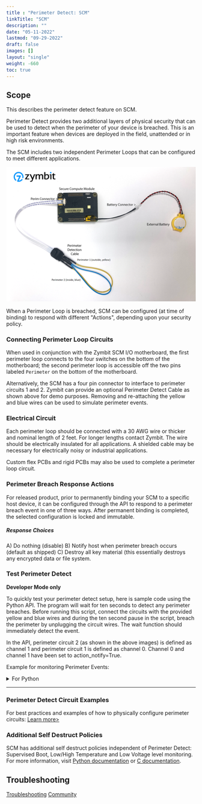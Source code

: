 ```yaml
---
title : "Perimeter Detect: SCM"
linkTitle: "SCM"
description: ""
date: "05-11-2022"
lastmod: "09-29-2022"
draft: false
images: []
layout: "single"
weight: -660
toc: true
---
```


## Scope

This describes the perimeter detect feature on SCM.

<!-- ![HSM Perimeter Detect](../HSM-PD-perimter.png) -->

Perimeter Detect provides two additional layers of physical security that can be used to detect when the perimeter of your device is breached. This is an important feature when devices are deployed in the field, unattended or in high risk environments.

The SCM includes two independent Perimeter Loops that can be configured to meet different applications.

![HSM Perimeter Detect](../SCM-perim-detect-cable.png)


When a Perimeter Loop is breached, SCM can be configured (at time of binding) to respond with different "Actions", depending upon your security policy.

### Connecting Perimeter Loop Circuits

When used in conjunction with the Zymbit SCM I/O motherboard, the first perimeter loop connects to the four switches on the bottom of the motherboard; the second perimeter loop is accessible off the two pins labeled `Perimeter` on the bottom of the motherboard.

Alternatively, the SCM has a four pin connector to interface to perimeter circuits 1 and 2. Zymbit can provide an optional Perimeter Detect Cable as shown above for demo purposes. Removing and re-attaching the yellow and blue wires can be used to simulate perimeter events.

### Electrical Circuit

Each perimeter loop should be connected with a 30 AWG wire or thicker and nominal length of 2 feet. For longer lengths contact Zymbit. The wire should be electrically insulated for all applications. A shielded cable may be necessary for electrically noisy or industrial applications.

Custom flex PCBs and rigid PCBs may also be used to complete a perimeter loop circuit.

### Perimeter Breach Response Actions

For released product, prior to permanently binding your SCM to a specific host device, it can be configured through the API to respond to a perimeter breach event in one of three ways. After permanent binding is completed, the selected configuration is locked and immutable.

##### Response Choices

A)  Do nothing (disable)
B)  Notify host when perimeter breach occurs (default as shipped)
C)  Destroy all key material (this essentially destroys any encrypted data or file system.

### Test Perimeter Detect
**Developer Mode only**

To quickly test your perimeter detect setup, here is sample code using the Python API. The program will wait for ten seconds to detect any perimeter breaches. Before running this script, connect the circuits with the provided yellow and blue wires and during the ten second pause in the script, breach the perimeter by unplugging the circuit wires. The wait function should immediately detect the event.

In the API, perimeter circuit 2 (as shown in the above images) is defined as channel 1 and perimeter circuit 1 is defined as channel 0. Channel 0 and channel 1 have been set to action_notify=True.

Example for monitoring Perimeter Events:
<details>

<summary>For Python</summary>

```python
#!/usr/bin/python3

import zymkey
from datetime import datetime
import time

# Get any existing events, including while powered down with battery in place
print("Checking for existing events.")
plst = zymkey.client.get_perimeter_detect_info()
print("Perimeter 1 Timestamp: " + str(datetime.fromtimestamp(plst[0])) + "  [" + str(plst[0]) + "]")
print("Perimeter 2 Timestamp: " + str(datetime.fromtimestamp(plst[1])) + "  [" + str(plst[1]) + "]")

# Clear the events
print("Clearing perimeter detect info...")
zymkey.client.clear_perimeter_detect_info()
time.sleep(2)

# Loop waiting for events while up and running
#while True:
while input('Enter or (q)uit: ') != 'q':
    try:
        print("Waiting 10 secs for an event")
        zymkey.client.wait_for_perimeter_event(timeout_ms=10000)
        plst = zymkey.client.get_perimeter_detect_info()
        print("Perimeter event detected!")
        print("Perimeter 1 Timestamp: " + str(datetime.fromtimestamp(plst[0])) + "  [" + str(plst[0]) + "]")
        print("Perimeter 2 Timestamp: " + str(datetime.fromtimestamp(plst[1])) + "  [" + str(plst[1]) + "]")
        print("Clearing perimeter detect info...")
        zymkey.client.clear_perimeter_detect_info()
        time.sleep(2)
    except zymkey.exceptions.ZymkeyTimeoutError:
        print("No perimeter event detected. (Timed out)")

```
</details>

----------

### Perimeter Detect Circuit Examples

For best practices and examples of how to physically configure perimeter circuits:
[Learn more>](../examples)

### Additional Self Destruct Policies

SCM has additional self destruct policies independent of Perimeter Detect: Supervised Boot, Low/High Temperature and Low Voltage level monitoring. For more information, visit [Python documentation](https://docs.zymbit.com/api/python_api/#setbatteryvoltageaction-45bcda8a) or [C documentation](https://docs.zymbit.com/api/c_api/#int--zkSetBatteryVoltageAction-f90f5fd1).

## Troubleshooting
[Troubleshooting](../../../troubleshooting/)
[Community](https://community.zymbit.com/)

